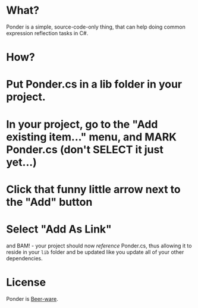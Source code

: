 What?
====

Ponder is a simple, source-code-only thing, that can help doing common expression reflection tasks in C#.

How?
====

# Put Ponder.cs in a lib folder in your project.
# In your project, go to the "Add existing item..." menu, and MARK Ponder.cs (don't SELECT it just yet...)
# Click that funny little arrow next to the "Add" button
# Select "Add As Link"

and BAM! - your project should now _reference_ Ponder.cs, thus allowing it to reside in your `lib` folder and be updated like you update all of your other dependencies.

License
====

Ponder is [Beer-ware][1].

[1]: http://en.wikipedia.org/wiki/Beerware
[2]: http://twitter.com/#!/mookid8000